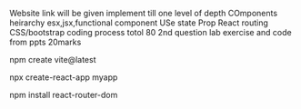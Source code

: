 Website link will be given
implement till one level of depth
COmponents
heirarchy
esx,jsx,functional component
USe state
Prop
React routing
CSS/bootstrap
coding process
totol 80
2nd question 
lab exercise and code from ppts
20marks

npm create vite@latest

npx create-react-app myapp

npm install react-router-dom
